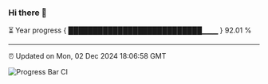 ### Hi there 👋

⏳ Year progress { ███████████████████████████▁▁▁ } 92.01 %

---

⏰ Updated on Mon, 02 Dec 2024 18:06:58 GMT

![Progress Bar CI](https://github.com/liununu/liununu/workflows/Progress%20Bar%20CI/badge.svg)
